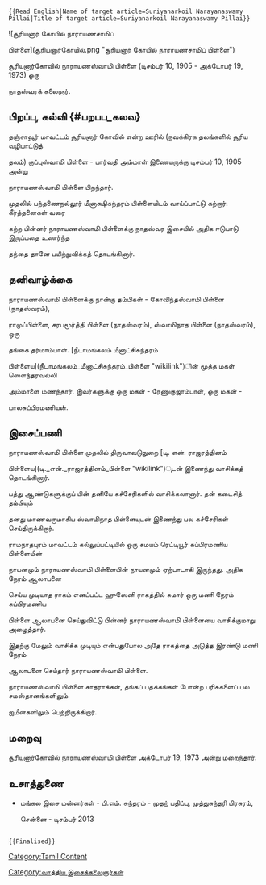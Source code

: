 ```{=mediawiki}
{{Read English|Name of target article=Suriyanarkoil Narayanaswamy Pillai|Title of target article=Suriyanarkoil Narayanaswamy Pillai}}
```
![சூரியனார் கோயில் நாராயணசாமிப்
பிள்ளை](சூரியனார்கோயில்.png "சூரியனார் கோயில் நாராயணசாமிப் பிள்ளை")
சூரியனார்கோவில் நாராயணஸ்வாமி பிள்ளை (டிசம்பர் 10, 1905 - அக்டோபர் 19, 1973) ஒரு
நாதஸ்வரக் கலைஞர்.

## பிறப்பு, கல்வி {#பறபப_கலவ}

தஞ்சாவூர் மாவட்டம் சூரியனார் கோவில் என்ற ஊரில் (நவக்கிரக தலங்களில் சூரிய வழிபாட்டுத்
தலம்) குப்புஸ்வாமி பிள்ளை - பார்வதி அம்மாள் இணையருக்கு டிசம்பர் 10, 1905 அன்று
நாராயணஸ்வாமி பிள்ளை பிறந்தார்.

முதலில் பந்தணைநல்லூர் மீனாக்ஷிசுந்தரம் பிள்ளையிடம் வாய்ப்பாட்டு கற்றார். கீர்த்தனைகள் வரை
கற்ற பின்னர் நாராயணஸ்வாமி பிள்ளைக்கு நாதஸ்வர இசையில் அதிக ஈடுபாடு இருப்பதை உணர்ந்த
தந்தை தானே பயிற்றுவிக்கத் தொடங்கினார்.

## தனிவாழ்க்கை

நாராயணஸ்வாமி பிள்ளைக்கு நான்கு தம்பிகள் - கோவிந்தஸ்வாமி பிள்ளை (நாதஸ்வரம்),
ராமுப்பிள்ளை, சரபமூர்த்தி பிள்ளை (நாதஸ்வரம்), ஸ்வாமிநாத பிள்ளை (நாதஸ்வரம்), ஒரு
தங்கை தர்மாம்பாள். [நீடாமங்கலம் மீனாட்சிசுந்தரம்
பிள்ளைய](நீடாமங்கலம்_மீனாட்சிசுந்தரம்_பிள்ளை "wikilink")ின் மூத்த மகள் ஸௌந்தரவல்லி
அம்மாளை மணந்தார். இவர்களுக்கு ஒரு மகள் - ரேணுகுஜாம்பாள், ஒரு மகன் -
பாலசுப்பிரமணியன்.

## இசைப்பணி

நாராயணஸ்வாமி பிள்ளை முதலில் திருவாவடுதுறை [டி. என். ராஜரத்தினம்
பிள்ளைய](டி._என்._ராஜரத்தினம்_பிள்ளை "wikilink")ுடன் இணைந்து வாசிக்கத் தொடங்கினார்.
பத்து ஆண்டுகளுக்குப் பின் தனியே கச்சேரிகளில் வாசிக்கலானார். தன் கடைசித் தம்பியும்
தனது மாணவருமாகிய ஸ்வாமிநாத பிள்ளையுடன் இணைந்து பல கச்சேரிகள் செய்திருக்கிறார்.

ராமநாதபுரம் மாவட்டம் கல்லுப்பட்டியில் ஒரு சமயம் ரெட்டியூர் சுப்பிரமணிய பிள்ளையின்
நாயனமும் நாராயணஸ்வாமி பிள்ளையின் நாயனமும் ஏற்பாடாகி இருந்தது. அதிக நேரம் ஆலாபனை
செய்ய முடியாத ராகம் எனப்பட்ட ஹுஸேனி ராகத்தில் சுமார் ஒரு மணி நேரம் சுப்பிரமணிய
பிள்ளை ஆலாபனை செய்துவிட்டு பின்னர் நாராயணஸ்வாமி பிள்ளையை வாசிக்குமாறு அழைத்தார்.
இதற்கு மேலும் வாசிக்க முடியும் என்பதுபோல அதே ராகத்தை அடுத்த இரண்டு மணி நேரம்
ஆலாபனை செய்தார் நாராயணஸ்வாமி பிள்ளை.

நாராயணஸ்வாமி பிள்ளை சாதராக்கள், தங்கப் பதக்கங்கள் போன்ற பரிசுகளைப் பல சமஸ்தானங்களிலும்
ஜமீன்களிலும் பெற்றிருக்கிறார்.

## மறைவு

சூரியனார்கோவில் நாராயணஸ்வாமி பிள்ளை அக்டோபர் 19, 1973 அன்று மறைந்தார்.

## உசாத்துணை

-   மங்கல இசை மன்னர்கள் - பி.எம். சுந்தரம் - முதற் பதிப்பு, முத்துசுந்தரி பிரசுரம்,
    சென்னை - டிசம்பர் 2013

```{=mediawiki}
{{Finalised}}
```
[Category:Tamil Content](Category:Tamil_Content "wikilink")
[Category:வாத்திய இசைக்கலைஞர்கள்](Category:வாத்திய_இசைக்கலைஞர்கள் "wikilink")
